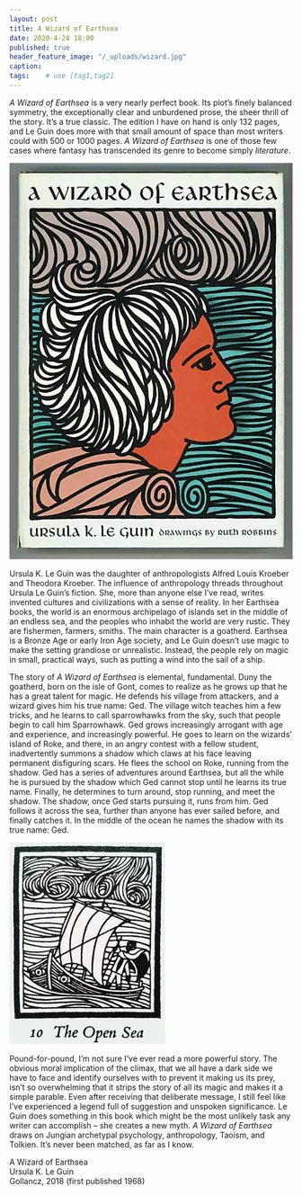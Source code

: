 ```yaml
---
layout: post
title: A Wizard of Earthsea
date: 2020-4-28 18:00
published: true
header_feature_image: "/_uploads/wizard.jpg"
caption:
tags:    # use [tag1,tag2]
---
```


_A Wizard of Earthsea_ is a very nearly perfect book.  Its plot’s finely balanced symmetry, the exceptionally clear and unburdened prose, the sheer thrill of the story.  It’s a true classic.  The edition I have on hand is only 132 pages, and Le Guin does more with that small amount of space than most writers could with 500 or 1000 pages.  _A Wizard of Earthsea_ is one of those few cases where fantasy has transcended its genre to become simply _literature_.  

[![A Wizard of Earthsea](/_uploads/wizard.jpg)](/_uploads/wizard.jpg)

Ursula K. Le Guin was the daughter of anthropologists Alfred Louis Kroeber and Theodora Kroeber.  The influence of anthropology threads throughout Ursula Le Guin’s fiction.  She, more than anyone else I’ve read, writes invented cultures and civilizations with a sense of reality.  In her Earthsea books, the world is an enormous archipelago of islands set in the middle of an endless sea, and the peoples who inhabit the world are very rustic.  They are fishermen, farmers, smiths.  The main character is a goatherd.  Earthsea is a Bronze Age or early Iron Age society, and Le Guin doesn’t use magic to make the setting grandiose or unrealistic.  Instead, the people rely on magic in small, practical ways, such as putting a wind into the sail of a ship.

The story of _A Wizard of Earthsea_ is elemental, fundamental.  Duny the goatherd, born on the isle of Gont, comes to realize as he grows up that he has a great talent for magic.  He defends his village from attackers, and a wizard gives him his true name: Ged.  The village witch teaches him a few tricks, and he learns to call sparrowhawks from the sky, such that people begin to call him Sparrowhawk.  Ged grows increasingly arrogant with age and experience, and increasingly powerful.  He goes to learn on the wizards’ island of Roke, and there, in an angry contest with a fellow student, inadvertently summons a shadow which claws at his face leaving permanent disfiguring scars.  He flees the school on Roke, running from the shadow.  Ged has a series of adventures around Earthsea, but all the while he is pursued by the shadow which Ged cannot stop until he learns its true name.  Finally, he determines to turn around, stop running, and meet the shadow.  The shadow, once Ged starts pursuing it, runs from him.  Ged follows it across the sea, further than anyone has ever sailed before, and finally catches it.  In the middle of the ocean he names the shadow with its true name: Ged.  

[![illustration by Ruth Robbins](/_uploads/sea.jpg)](/_uploads/sea.jpg)

Pound-for-pound, I’m not sure I’ve ever read a more powerful story.  The obvious moral implication of the climax, that we all have a dark side we have to face and identify ourselves with to prevent it making us its prey, isn’t so overwhelming that it strips the story of all its magic and makes it a simple parable.  Even after receiving that deliberate message, I still feel like I’ve experienced a legend full of suggestion and unspoken significance.  Le Guin does something in this book which might be the most unlikely task any writer can accomplish – she creates a new myth.  _A Wizard of Earthsea_ draws on Jungian archetypal psychology, anthropology, Taoism, and Tolkien.  It’s never been matched, as far as I know.

A Wizard of Earthsea  
Ursula K. Le Guin  
Gollancz, 2018 (first published 1968)
